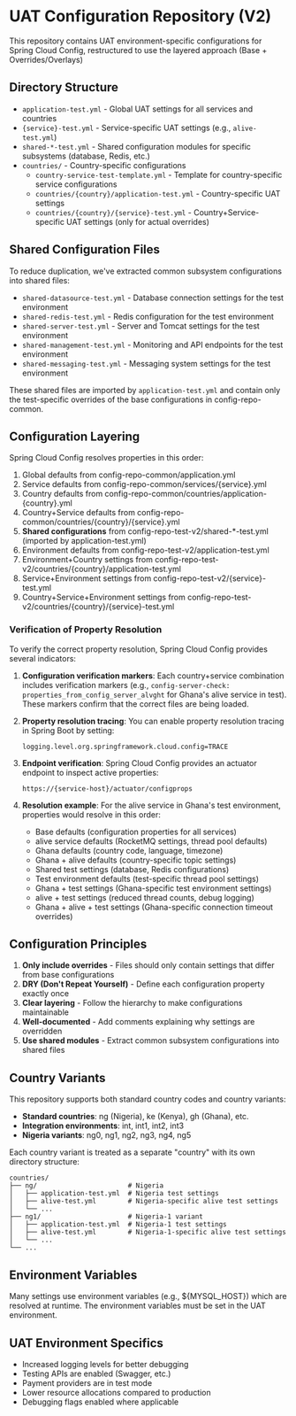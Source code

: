 # UAT Configuration Repository (V2)

This repository contains UAT environment-specific configurations for Spring Cloud Config, restructured to use the layered approach (Base + Overrides/Overlays)

## Directory Structure

- `application-test.yml` - Global UAT settings for all services and countries
- `{service}-test.yml` - Service-specific UAT settings (e.g., `alive-test.yml`)
- `shared-*-test.yml` - Shared configuration modules for specific subsystems (database, Redis, etc.)
- `countries/` - Country-specific configurations
  - `country-service-test-template.yml` - Template for country-specific service configurations
  - `countries/{country}/application-test.yml` - Country-specific UAT settings
  - `countries/{country}/{service}-test.yml` - Country+Service-specific UAT settings (only for actual overrides)

## Shared Configuration Files

To reduce duplication, we've extracted common subsystem configurations into shared files:

- `shared-datasource-test.yml` - Database connection settings for the test environment
- `shared-redis-test.yml` - Redis configuration for the test environment
- `shared-server-test.yml` - Server and Tomcat settings for the test environment
- `shared-management-test.yml` - Monitoring and API endpoints for the test environment
- `shared-messaging-test.yml` - Messaging system settings for the test environment

These shared files are imported by `application-test.yml` and contain only the test-specific overrides of the base configurations in config-repo-common.

## Configuration Layering

Spring Cloud Config resolves properties in this order:
1. Global defaults from config-repo-common/application.yml
2. Service defaults from config-repo-common/services/{service}.yml
3. Country defaults from config-repo-common/countries/application-{country}.yml
4. Country+Service defaults from config-repo-common/countries/{country}/{service}.yml
5. **Shared configurations** from config-repo-test-v2/shared-*-test.yml (imported by application-test.yml)
6. Environment defaults from config-repo-test-v2/application-test.yml
7. Environment+Country settings from config-repo-test-v2/countries/{country}/application-test.yml
8. Service+Environment settings from config-repo-test-v2/{service}-test.yml
9. Country+Service+Environment settings from config-repo-test-v2/countries/{country}/{service}-test.yml

### Verification of Property Resolution

To verify the correct property resolution, Spring Cloud Config provides several indicators:

1. **Configuration verification markers**: Each country+service combination includes verification markers 
   (e.g., `config-server-check: properties_from_config_server_alvght` for Ghana's alive service in test).
   These markers confirm that the correct files are being loaded.

2. **Property resolution tracing**: You can enable property resolution tracing in Spring Boot by setting:
   ```
   logging.level.org.springframework.cloud.config=TRACE
   ```

3. **Endpoint verification**: Spring Cloud Config provides an actuator endpoint to inspect active properties:
   ```
   https://{service-host}/actuator/configprops
   ```

4. **Resolution example**: For the alive service in Ghana's test environment, properties would resolve in this order:
   - Base defaults (configuration properties for all services)
   - alive service defaults (RocketMQ settings, thread pool defaults)
   - Ghana defaults (country code, language, timezone) 
   - Ghana + alive defaults (country-specific topic settings)
   - Shared test settings (database, Redis configurations)
   - Test environment defaults (test-specific thread pool settings)
   - Ghana + test settings (Ghana-specific test environment settings)
   - alive + test settings (reduced thread counts, debug logging)
   - Ghana + alive + test settings (Ghana-specific connection timeout overrides)

## Configuration Principles

1. **Only include overrides** - Files should only contain settings that differ from base configurations
2. **DRY (Don't Repeat Yourself)** - Define each configuration property exactly once
3. **Clear layering** - Follow the hierarchy to make configurations maintainable
4. **Well-documented** - Add comments explaining why settings are overridden
5. **Use shared modules** - Extract common subsystem configurations into shared files

## Country Variants

This repository supports both standard country codes and country variants:

- **Standard countries**: ng (Nigeria), ke (Kenya), gh (Ghana), etc.
- **Integration environments**: int, int1, int2, int3
- **Nigeria variants**: ng0, ng1, ng2, ng3, ng4, ng5

Each country variant is treated as a separate "country" with its own directory structure:

```
countries/
├── ng/                       # Nigeria 
│   ├── application-test.yml  # Nigeria test settings
│   ├── alive-test.yml        # Nigeria-specific alive test settings
│   └── ...
├── ng1/                      # Nigeria-1 variant
│   ├── application-test.yml  # Nigeria-1 test settings
│   ├── alive-test.yml        # Nigeria-1-specific alive test settings
│   └── ...
└── ...
```

## Environment Variables

Many settings use environment variables (e.g., ${MYSQL_HOST}) which are resolved at runtime. The environment variables must be set in the UAT environment.

## UAT Environment Specifics

- Increased logging levels for better debugging
- Testing APIs are enabled (Swagger, etc.)
- Payment providers are in test mode
- Lower resource allocations compared to production
- Debugging flags enabled where applicable